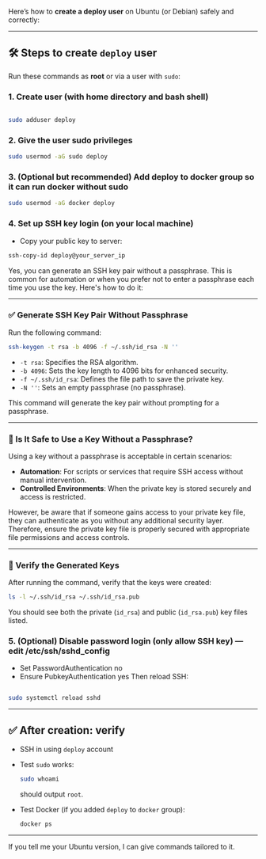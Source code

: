 Here’s how to **create a deploy user** on Ubuntu (or Debian) safely and correctly:

---

## 🛠 Steps to create `deploy` user

Run these commands as **root** or via a user with `sudo`:
### 1. Create user (with home directory and bash shell)
```bash

sudo adduser deploy
```

### 2. Give the user sudo privileges
```bash
sudo usermod -aG sudo deploy
```

### 3. (Optional but recommended) Add deploy to docker group so it can run docker without sudo
```bash
sudo usermod -aG docker deploy
```

### 4. Set up SSH key login (on your local machine)
 - Copy your public key to server:
```bash
ssh-copy-id deploy@your_server_ip
```
Yes, you can generate an SSH key pair without a passphrase. This is common for automation or when you prefer not to enter a passphrase each time you use the key. Here's how to do it:

---

### ✅ Generate SSH Key Pair Without Passphrase

Run the following command:

```bash
ssh-keygen -t rsa -b 4096 -f ~/.ssh/id_rsa -N ''
```

* `-t rsa`: Specifies the RSA algorithm.
* `-b 4096`: Sets the key length to 4096 bits for enhanced security.
* `-f ~/.ssh/id_rsa`: Defines the file path to save the private key.
* `-N ''`: Sets an empty passphrase (no passphrase).

This command will generate the key pair without prompting for a passphrase.

---

### 🔐 Is It Safe to Use a Key Without a Passphrase?

Using a key without a passphrase is acceptable in certain scenarios:

* **Automation**: For scripts or services that require SSH access without manual intervention.
* **Controlled Environments**: When the private key is stored securely and access is restricted.

However, be aware that if someone gains access to your private key file, they can authenticate as you without any additional security layer. Therefore, ensure the private key file is properly secured with appropriate file permissions and access controls.

---

### 📁 Verify the Generated Keys

After running the command, verify that the keys were created:

```bash
ls -l ~/.ssh/id_rsa ~/.ssh/id_rsa.pub
```

You should see both the private (`id_rsa`) and public (`id_rsa.pub`) key files listed.


### 5. (Optional) Disable password login (only allow SSH key) — edit /etc/ssh/sshd_config
 - Set PasswordAuthentication no
 - Ensure PubkeyAuthentication yes
Then reload SSH:
```bash

sudo systemctl reload sshd
```

---

## ✅ After creation: verify

* SSH in using `deploy` account

* Test `sudo` works:

  ```bash
  sudo whoami
  ```

  should output `root`.

* Test Docker (if you added `deploy` to `docker` group):

  ```bash
  docker ps
  ```

---

If you tell me your Ubuntu version, I can give commands tailored to it.
